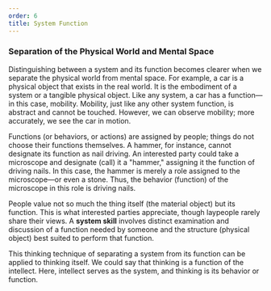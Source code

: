 ```yaml
---
order: 6
title: System Function
---
```


### Separation of the Physical World and Mental Space

Distinguishing between a system and its function becomes clearer when we separate the physical world from mental space. For example, a car is a physical object that exists in the real world. It is the embodiment of a system or a tangible physical object. Like any system, a car has a function—in this case, mobility. Mobility, just like any other system function, is abstract and cannot be touched. However, we can observe mobility; more accurately, we see the car in motion.

Functions (or behaviors, or actions) are assigned by people; things do not choose their functions themselves. A hammer, for instance, cannot designate its function as nail driving. An interested party could take a microscope and designate (call) it a "hammer," assigning it the function of driving nails. In this case, the hammer is merely a role assigned to the microscope—or even a stone. Thus, the behavior (function) of the microscope in this role is driving nails.

People value not so much the thing itself (the material object) but its function. This is what interested parties appreciate, though laypeople rarely share their views. A **system skill** involves distinct examination and discussion of a function needed by someone and the structure (physical object) best suited to perform that function.

This thinking technique of separating a system from its function can be applied to thinking itself. We could say that thinking is a function of the intellect. Here, intellect serves as the system, and thinking is its behavior or function.